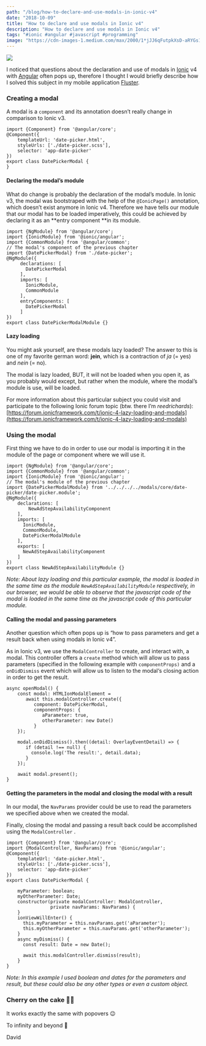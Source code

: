 ```yaml
---
path: "/blog/how-to-declare-and-use-modals-in-ionic-v4"
date: "2018-10-09"
title: "How to declare and use modals in Ionic v4"
description: "How to declare and use modals in Ionic v4"
tags: "#ionic #angular #javascript #programming"
image: "https://cdn-images-1.medium.com/max/2000/1*jJJ6qFutpkXsD-aRYGs1tA.jpeg"
---
```


![](https://cdn-images-1.medium.com/max/2000/1*jJJ6qFutpkXsD-aRYGs1tA.jpeg)

I noticed that questions about the declaration and use of modals in [Ionic](https://ionicframework.com/) v4 with [Angular](https://angular.io/) often pops up, therefore I thought I would briefly describe how I solved this subject in my mobile application [Fluster](https://fluster.io/).

### Creating a modal

A modal is a `component` and its annotation doesn’t really change in comparison to Ionic v3.

```
import {Component} from '@angular/core';
@Component({
    templateUrl: 'date-picker.html',
    styleUrls: ['./date-picker.scss'],
    selector: 'app-date-picker'
})
export class DatePickerModal {
}
```

#### Declaring the modal’s module

What do change is probably the declaration of the modal’s module. In Ionic v3, the modal was bootstraped with the help of the `@IonicPage()` annotation, which doesn’t exist anymore in Ionic v4. Therefore we have tells our module that our modal has to be loaded imperatively, this could be achieved by declaring it as an **entry component **in its module.

```
import {NgModule} from '@angular/core';
import {IonicModule} from '@ionic/angular';
import {CommonModule} from '@angular/common';
// The modal's component of the previous chapter
import {DatePickerModal} from './date-picker';
@NgModule({
     declarations: [
       DatePickerModal
     ],
     imports: [
       IonicModule,
       CommonModule
     ],
     entryComponents: [
       DatePickerModal
     ]
})
export class DatePickerModalModule {}
```

#### Lazy loading

You might ask yourself, are these modals lazy loaded? The answer to this is one of my favorite german word: **jein**, which is a contraction of _ja_ (= yes) and _nein_ (= no).

The modal is lazy loaded, BUT, it will not be loaded when you open it, as you probably would except, but rather when the module, where the modal’s module is use, will be loaded.

For more information about this particular subject you could visit and participate to the following Ionic forum topic (btw. there I’m _reedrichards_):
[https://forum.ionicframework.com/t/ionic-4-lazy-loading-and-modals](https://forum.ionicframework.com/t/ionic-4-lazy-loading-and-modals)

### Using the modal

First thing we have to do in order to use our modal is importing it in the module of the page or component where we will use it.

```
import {NgModule} from '@angular/core';
import {CommonModule} from '@angular/common';
import {IonicModule} from '@ionic/angular';
// The modal's module of the previous chapter
import {DatePickerModalModule} from '../../../../modals/core/date-picker/date-picker.module';
@NgModule({
    declarations: [
        NewAdStepAvailabilityComponent
    ],
    imports: [
      IonicModule,
      CommonModule,
      DatePickerModalModule
    ],
    exports: [
      NewAdStepAvailabilityComponent
    ]
})
export class NewAdStepAvailabilityModule {}
```

_Note: About lazy loading and this particular example, the modal is loaded in the same time as the module _`NewAdStepAvailabilityModule`_ respectively, in our browser, we would be able to observe that the javascript code of the modal is loaded in the same time as the javascript code of this particular module._

#### Calling the modal and passing parameters

Another question which often pops up is “how to pass parameters and get a result back when using modals in Ionic v4”.

As in Ionic v3, we use the `ModalController` to create, and interact with, a modal. This controller offers a `create` method which will allow us to pass parameters (specified in the following example with `componentProps)` and a `onDidDismiss` event which will allow us to listen to the modal‘s closing action in order to get the result.

```
async openModal() {
    const modal: HTMLIonModalElement =
       await this.modalController.create({
          component: DatePickerModal,
          componentProps: {
             aParameter: true,
             otherParameter: new Date()
          }
    });

    modal.onDidDismiss().then((detail: OverlayEventDetail) => {
       if (detail !== null) {
         console.log('The result:', detail.data);
       }
    });

    await modal.present();
}
```

#### Getting the parameters in the modal and closing the modal with a result

In our modal, the `NavParams` provider could be use to read the parameters we specified above when we created the modal.

Finally, closing the modal and passing a result back could be accomplished using the `ModalController` .

```
import {Component} from '@angular/core';
import {ModalController, NavParams} from '@ionic/angular';
@Component({
    templateUrl: 'date-picker.html',
    styleUrls: ['./date-picker.scss'],
    selector: 'app-date-picker'
})
export class DatePickerModal {

    myParameter: boolean;
    myOtherParameter: Date;
    constructor(private modalController: ModalController,
                private navParams: NavParams) {
    }
    ionViewWillEnter() {
      this.myParameter = this.navParams.get('aParameter');
      this.myOtherParameter = this.navParams.get('otherParameter');
    }
    async myDismiss() {
      const result: Date = new Date();

      await this.modalController.dismiss(result);
    }
}
```

_Note: In this example I used boolean and dates for the parameters and result, but these could also be any other types or even a custom object._

### Cherry on the cake 🍒🎂

It works exactly the same with popovers 😉

To infinity and beyond 🚀

David
